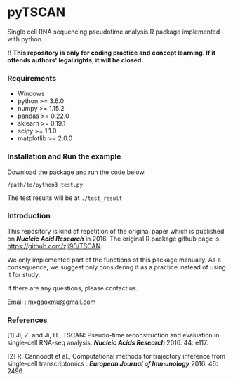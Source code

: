 # pyTSCAN

Single cell RNA sequencing pseudotime analysis R package implemented with python.

**!! This repository is only for coding practice and concept learning. If it offends authors' legal rights, it will be closed.**

### Requirements

* Windows
* python >= 3.6.0
* numpy >= 1.15.2
* pandas >= 0.22.0
* sklearn >= 0.19.1
* scipy >= 1.1.0
* matplotlib >= 2.0.0

### Installation and Run the example

Download the package and run the code below.

```
/path/to/python3 test.py
```

The test results will be at `./test_result`

### Introduction

This repository is kind of repetition of the original paper which is published on ***Nucleic Acid Research*** in 2016. The original R package github page is https://github.com/zji90/TSCAN.

We only implemented part of the functions of this package manually. As a consequence,  we suggest only considering it as a practice instead of using it for study.

If there are any questions, please contact us.

Email : mxgaoxmu@gmail.com

### References

[1]  Ji, Z. and Ji, H., TSCAN: Pseudo-time reconstruction and evaluation in
single-cell RNA-seq analysis. ***Nucleic Acids Research*** 2016. 44: e117. 

[2]  R. Cannoodt et al., Computational methods for trajectory inference from
single-cell transcriptomics . ***European Journal of Immunology*** 2016. 46: 2496.